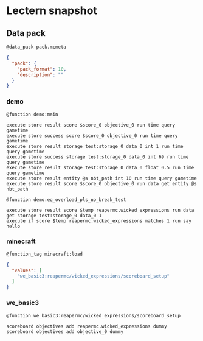 # Lectern snapshot

## Data pack

`@data_pack pack.mcmeta`

```json
{
  "pack": {
    "pack_format": 10,
    "description": ""
  }
}
```

### demo

`@function demo:main`

```mcfunction
execute store result score $score_0 objective_0 run time query gametime
execute store success score $score_0 objective_0 run time query gametime
execute store result storage test:storage_0 data_0 int 1 run time query gametime
execute store success storage test:storage_0 data_0 int 69 run time query gametime
execute store result storage test:storage_0 data_0 float 0.5 run time query gametime
execute store result entity @s nbt_path int 10 run time query gametime
execute store result score $score_0 objective_0 run data get entity @s nbt_path
```

`@function demo:eq_overload_pls_no_break_test`

```mcfunction
execute store result score $temp reapermc.wicked_expressions run data get storage test:storage_0 data_0 1
execute if score $temp reapermc.wicked_expressions matches 1 run say hello
```

### minecraft

`@function_tag minecraft:load`

```json
{
  "values": [
    "we_basic3:reapermc/wicked_expressions/scoreboard_setup"
  ]
}
```

### we_basic3

`@function we_basic3:reapermc/wicked_expressions/scoreboard_setup`

```mcfunction
scoreboard objectives add reapermc.wicked_expressions dummy
scoreboard objectives add objective_0 dummy
```
